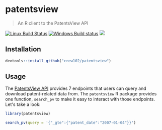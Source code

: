 <!-- Formatting of this README was inspired by gaborcsardi's httrmock README -->



# patentsview

> An R client to the PatentsView API

[![Linux Build Status](https://travis-ci.org/crew102/patentsview.svg?branch=master)](https://travis-ci.org/crew102/patentsview)
[![Windows Build status](https://ci.appveyor.com/api/projects/status/github/crew102/patentsview?svg=true)](https://ci.appveyor.com/project/crew102/patentsview)
[![](http://www.r-pkg.org/badges/version/patentsview)](http://www.r-pkg.org/pkg/patentsview)

## Installation


```r
devtools::install_github("crew102/patentsview")
```

## Usage 

The [PatentsView API](http://www.patentsview.org/api/doc.html) provides 7 endpoints that users can query and download patent-related data from. The `patentsview` R package provides one function, `search_pv` to make it easy to interact with those endpoints. Let's take a look:



```r
library(patentsview)

search_pv(query = '{"_gte":{"patent_date":"2007-01-04"}}')
```

